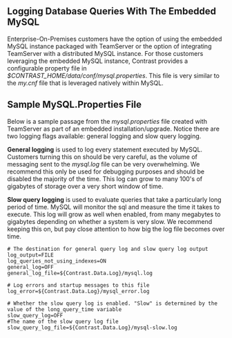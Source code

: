 <!--
title: "Enabling and Disabling MySQL Logging"
description: "Enabling and Disabling MySQL Logging for Increased Database Telemetry"
tags: "troubleshoot setup EOP mysql logging slow query"
-->

## Logging Database Queries With The Embedded MySQL
Enterprise-On-Premises customers have the option of using the embedded MySQL instance packaged with TeamServer or the option of integrating TeamServer with a distributed MySQL instance. For those customers leveraging the embedded MySQL instance, Contrast provides a configurable property file in *$CONTRAST_HOME/data/conf/mysql.properties*. This file is very similar to the *my.cnf* file that is leveraged natively within MySQL.

## Sample MySQL.Properties File
Below is a sample passage from the *mysql.properties* file created with TeamServer as part of an embedded installation/upgrade. Notice there are two logging flags available: general logging and slow query logging. 

**General logging** is used to log every statement executed by MySQL. Customers turning this on should be very careful, as the volume of messaging sent to the *mysql.log* file can be very overwhelming. We recommend this only be used for debugging purposes and should be disabled the majority of the time. This log can grow to many 100's of gigabytes of storage over a very short window of time.

**Slow query logging** is used to evaluate queries that take a particularly long period of time. MySQL will monitor the sql and measure the time it takes to execute. This log will grow as well when enabled, from many megabytes to gigabytes depending on whether a system is very slow. We recommend keeping this on, but pay close attention to how big the log file becomes over time.

```
# The destination for general query log and slow query log output
log_output=FILE
log_queries_not_using_indexes=ON
general_log=OFF
general_log_file=${Contrast.Data.Log}/mysql.log

# Log errors and startup messages to this file
log_error=${Contrast.Data.Log}/mysql_error.log

# Whether the slow query log is enabled. "Slow" is determined by the value of the long_query_time variable
slow_query_log=OFF
#The name of the slow query log file
slow_query_log_file=${Contrast.Data.Log}/mysql-slow.log
```

